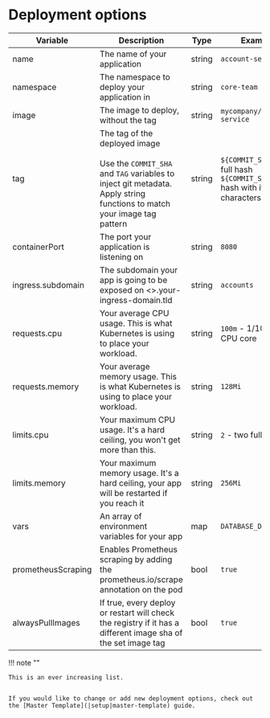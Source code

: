 # Deployment options

| Variable     | Description           | Type | Example |
| ------------- |-------------| -----| ----|
| name     | The name of your application | string | `account-service` |
| namespace      | The namespace to deploy your application in | string | `core-team` |
| image | The image to deploy, without the tag | string | `mycompany/account-service` |
| tag | The tag of the deployed image <br /><br /> Use the `COMMIT_SHA` and `TAG` variables to inject git metadata. Apply string functions to match your image tag pattern | string | `${COMMIT_SHA}` the full hash <br /> `${COMMIT_SHA:0:8}`  hash with its first 8 characters |
| containerPort | The port your application is listening on | string | `8080` |
| ingress.subdomain | The subdomain your app is going to be exposed on <<subdomain>>.your-ingress-domain.tld | string | `accounts` |
| requests.cpu | Your average CPU usage. This is what Kubernetes is using to place your workload. | string | `100m` - 1/10 of a CPU core |
| requests.memory | Your average memory usage. This is what Kubernetes is using to place your workload. | string | `128Mi` |
| limits.cpu | Your maximum CPU usage. It's a hard ceiling, you won't get more than this. | string | `2` - two full cores |
| limits.memory | Your maximum memory usage. It's a hard ceiling, your app will be restarted if you reach it | string | `256Mi` |
| vars | An array of environment variables for your app | map | `DATABASE_DB: mydb` |
| prometheusScraping | Enables Prometheus scraping by adding the prometheus.io/scrape annotation on the pod | bool | `true` |
| alwaysPullImages | If true, every deploy or restart will check the registry if it has a different image sha of the set image tag | bool | `true` |

!!! note ""
    
    This is an ever increasing list.
    
    
    If you would like to change or add new deployment options, check out the [Master Template](|setup|master-template) guide.
    
<!-- Fathom - beautiful, simple website analytics -->
<script src="https://cdn.usefathom.com/script.js" site="KVEHKPCQ" defer></script>
<!-- / Fathom -->